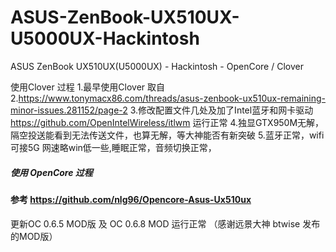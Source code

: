 # ASUS-ZenBook-UX510UX-U5000UX-Hackintosh
ASUS ZenBook UX510UX(U5000UX) - Hackintosh - OpenCore / Clover


使用Clover 过程
1.最早使用Clover 取自
2.https://www.tonymacx86.com/threads/asus-zenbook-ux510ux-remaining-minor-issues.281152/page-2 
3.修改配置文件几处及加了Intel蓝牙和网卡驱动 https://github.com/OpenIntelWireless/itlwm 运行正常
4.独显GTX950M无解，隔空投送能看到无法传送文件，也算无解，等大神能否有新突破
5.蓝牙正常，wifi可接5G 网速略win低一些,睡眠正常，音频切换正常，

##### 使用 OpenCore 过程
#### 参考  https://github.com/nlg96/Opencore-Asus-Ux510ux
更新OC 0.6.5 MOD版 及 OC 0.6.8 MOD 运行正常 （感谢远景大神 btwise 发布的MOD版）
